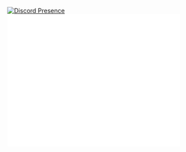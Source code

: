 [![Discord Presence](https://lanyard.cnrad.dev/api/951401018065846372)](https://discord.com/users/951401018065846372)
<img align="center" src="/github-metrics.svg" alt="Metrics" width="400">